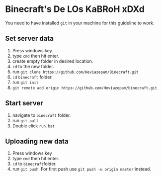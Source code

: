 # Binecraft's De LOs KaBRoH xDXd

You need to have installed `git` in your machine for this guideline to work.

## Set server data
1. Press windows key.
2. type `cmd` then hit enter.
3. create empty folder in desired location.
4. `cd` to the new folder.
5. run `git clone https://github.com/Heviazepam/Binecraft.git`
6. `cd` `binecraft` folder.
7. run `git init`
8. `git remote add origin https://github.com/Heviazepam/binecraft.git`

## Start server
1. navigate to `binecraft` folder.
2. run `git pull`
3. Double click `run.bat`

## Uploading new data
1. Press windows key
2. type `cmd` then hit enter.
3. `cd` to `binecraft`folder.
4. run `git push`. For first push use `git push -u origin master` instead.
